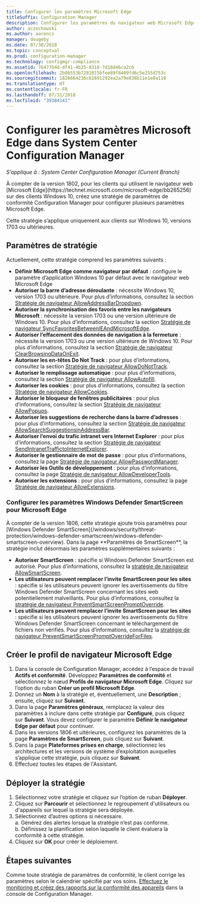 ```yaml
---
title: Configurer les paramètres Microsoft Edge
titleSuffix: Configuration Manager
description: Configurer les paramètres du navigateur web Microsoft Edge sur les clients Windows 10
author: aczechowski
ms.author: aaroncz
manager: dougeby
ms.date: 07/30/2018
ms.topic: conceptual
ms.prod: configuration-manager
ms.technology: configmgr-compliance
ms.assetid: 76477b4d-df41-4b25-8318-7d18d46ca2c6
ms.openlocfilehash: 2b0b553b7281015bfee89f8409fd6c5e255d753c
ms.sourcegitcommit: 1826664216c61691292ea2a79e836b11e1e8a118
ms.translationtype: HT
ms.contentlocale: fr-FR
ms.lasthandoff: 07/31/2018
ms.locfileid: "39384141"
---
```

# <a name="configure-microsoft-edge-settings-in-system-center-configuration-manager"></a>Configurer les paramètres Microsoft Edge dans System Center Configuration Manager

*S’applique à : System Center Configuration Manager (Current Branch)*

<!-- 1357310 -->À compter de la version 1802, pour les clients qui utilisent le navigateur web [Microsoft Edge](https://technet.microsoft.com/microsoft-edge/bb265256) sur des clients Windows 10, créez une stratégie de paramètres de conformité Configuration Manager pour configurer plusieurs paramètres Microsoft Edge. 

Cette stratégie s’applique uniquement aux clients sur Windows 10, versions 1703 ou ultérieures. <!--511552-->


## <a name="policy-settings"></a>Paramètres de stratégie
Actuellement, cette stratégie comprend les paramètres suivants :
- **Définir Microsoft Edge comme navigateur par défaut** : configure le paramètre d’application Windows 10 par défaut avec le navigateur web Microsoft Edge
- **Autoriser la barre d’adresse déroulante** : nécessite Windows 10, version 1703 ou ultérieure. Pour plus d’informations, consultez la section [Stratégie de navigateur AllowAddressBarDropdown](/windows/client-management/mdm/policy-csp-browser#browser-allowaddressbardropdown).
- **Autoriser la synchronisation des favoris entre les navigateurs Microsoft** : nécessite la version 1703 ou une version ultérieure de Windows 10. Pour plus d’informations, consultez la section [Stratégie de navigateur SyncFavoritesBetweenIEAndMicrosoftEdge](/windows/client-management/mdm/policy-csp-browser#browser-syncfavoritesbetweenieandmicrosoftedge).
- **Autoriser l’effacement des données de navigation à la fermeture** : nécessite la version 1703 ou une version ultérieure de Windows 10. Pour plus d’informations, consultez la section [Stratégie de navigateur ClearBrowsingDataOnExit](/windows/client-management/mdm/policy-csp-browser#browser-clearbrowsingdataonexit).
- **Autoriser les en-têtes Do Not Track** : pour plus d’informations, consultez la section [Stratégie de navigateur AllowDoNotTrack](/windows/client-management/mdm/policy-csp-browser#browser-allowdonottrack).
- **Autoriser le remplissage automatique** : pour plus d’informations, consultez la section [Stratégie de navigateur AllowAutofill](/windows/client-management/mdm/policy-csp-browser#browser-allowautofill).
- **Autoriser les cookies** : pour plus d’informations, consultez la section [Stratégie de navigateur AllowCookies](/windows/client-management/mdm/policy-csp-browser#browser-allowcookies).
- **Autoriser le bloqueur de fenêtres publicitaires** : pour plus d’informations, consultez la section [Stratégie de navigateur AllowPopups](/windows/client-management/mdm/policy-csp-browser#browser-allowpopups).
- **Autoriser les suggestions de recherche dans la barre d’adresses** : pour plus d’informations, consultez la section [Stratégie de navigateur AllowSearchSuggestionsinAddressBar](/windows/client-management/mdm/policy-csp-browser#browser-allowsearchsuggestionsinaddressbar).
- **Autoriser l’envoi du trafic intranet vers Internet Explorer** : pour plus d’informations, consultez la section [Stratégie de navigateur SendIntranetTraffictoInternetExplorer](/windows/client-management/mdm/policy-csp-browser#browser-sendintranettraffictointernetexplorer).
- **Autoriser le gestionnaire de mot de passe** : pour plus d’informations, consultez la page [Stratégie de navigateur AllowPasswordManager](/windows/client-management/mdm/policy-csp-browser#browser-allowpasswordmanager).
- **Autoriser les Outils de développement** : pour plus d’informations, consultez la page [Stratégie de navigateur AllowDeveloperTools](/windows/client-management/mdm/policy-csp-browser#browser-allowdevelopertools).
- **Autoriser les extensions** : pour plus d’informations, consultez la page [Stratégie de navigateur AllowExtensions](/windows/client-management/mdm/policy-csp-browser#browser-allowextensions).


### <a name="configure-windows-defender-smartscreen-settings-for-microsoft-edge"></a>Configurer les paramètres Windows Defender SmartScreen pour Microsoft Edge
<!--1353701--> À compter de la version 1806, cette stratégie ajoute trois paramètres pour [Windows Defender SmartScreen](/windows/security/threat-protection/windows-defender-smartscreen/windows-defender-smartscreen-overview). Dans la page **Paramètres de SmartScreen**, la stratégie inclut désormais les paramètres supplémentaires suivants :

- **Autoriser SmartScreen** : spécifie si Windows Defender SmartScreen est autorisé. Pour plus d’informations, consultez la [stratégie de navigateur AllowSmartScreen](/windows/client-management/mdm/policy-csp-browser#browser-allowsmartscreen).
- **Les utilisateurs peuvent remplacer l’invite SmartScreen pour les sites** : spécifie si les utilisateurs peuvent ignorer les avertissements du filtre Windows Defender SmartScreen concernant les sites web potentiellement malveillants. Pour plus d’informations, consultez la [stratégie de navigateur PreventSmartScreenPromptOverride](/windows/client-management/mdm/policy-csp-browser#browser-preventsmartscreenpromptoverride).
- **Les utilisateurs peuvent remplacer l’invite SmartScreen pour les sites** : spécifie si les utilisateurs peuvent ignorer les avertissements du filtre Windows Defender SmartScreen concernant le téléchargement de fichiers non vérifiés. Pour plus d’informations, consultez la [stratégie de navigateur PreventSmartScreenPromptOverrideForFiles](/windows/client-management/mdm/policy-csp-browser#browser-preventsmartscreenpromptoverrideforfiles).



## <a name="create-the-microsoft-edge-browser-profile"></a>Créer le profil de navigateur Microsoft Edge

1. Dans la console de Configuration Manager, accédez à l’espace de travail **Actifs et conformité**. Développez **Paramètres de conformité** et sélectionnez le nœud **Profils de navigateur Microsoft Edge**. Cliquez sur l’option du ruban **Créer un profil Microsoft Edge**.
2. Donnez un **Nom** à la stratégie et, éventuellement, une **Description** ; ensuite, cliquez sur **Suivant**.
3. Dans la page **Paramètres généraux**, remplacez la valeur des paramètres à inclure dans cette stratégie par **Configuré**, puis cliquez sur **Suivant**. Vous devez configurer le paramètre **Définir le navigateur Edge par défaut** pour continuer.
4. Dans les versions 1806 et ultérieures, configurez les paramètres de la page **Paramètres de SmartScreen**, puis cliquez sur **Suivant**. 
5. Dans la page **Plateformes prises en charge**, sélectionnez les architectures et les versions de système d’exploitation auxquelles s’applique cette stratégie, puis cliquez sur **Suivant**. 
6. Effectuez toutes les étapes de l'Assistant.



## <a name="deploy-the-policy"></a>Déployer la stratégie

1. Sélectionnez votre stratégie et cliquez sur l’option de ruban **Déployer**.
2. Cliquez sur **Parcourir** et sélectionnez le regroupement d'utilisateurs ou d'appareils sur lequel la stratégie sera déployée. 
3. Sélectionnez d’autres options si nécessaire.  
     a. Générez des alertes lorsque la stratégie n’est pas conforme.  
     b. Définissez la planification selon laquelle le client évaluera la conformité à cette stratégie. 
4. Cliquez sur **OK** pour créer le déploiement.



## <a name="next-steps"></a>Étapes suivantes

Comme toute stratégie de paramètres de conformité, le client corrige les paramètres selon le calendrier spécifié par vos soins. [Effectuez le monitoring et créez des rapports sur la conformité des appareils](/sccm/compliance/deploy-use/monitor-compliance-settings) dans la console de Configuration Manager.
